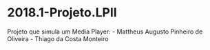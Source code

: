 # 2018.1-Projeto.LPII
Projeto que simula um Media Player:
	- Mattheus Augusto Pinheiro de Oliveira
	- Thiago da Costa Monteiro
